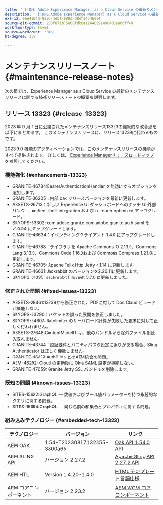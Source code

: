 ```yaml
---
title: ' [!DNL Adobe Experience Manager] as a Cloud Service の最新のメンテナンスリリースノート'
description: ' [!DNL Adobe Experience Manager] as a Cloud Service の最新のメンテナンスリリースノート'
exl-id: eee42b4d-9206-4ebf-b88d-d8df14c46094
source-git-commit: 288f871b75e68fdbca1244099e490408ea66ff40
workflow-type: tm+mt
source-wordcount: '316'
ht-degree: 33%

---
```


# メンテナンスリリースノート {#maintenance-release-notes}

次の節では、Experience Manager as a Cloud Service の最新のメンテナンスリリースに関する技術リリースノートの概要を説明します。

## リリース 13323 {#release-13323}

2023 年 9 月 1 日に公開されたメンテナンスリリース13323の継続的な改善点を以下にまとめます。 このメンテナンスリリースは、リリース13239に代わるものです。

2023.9.0 機能のアクティベーションでは、このメンテナンスリリースの機能がすべて提供されます。 詳しくは、 [Experience Managerリリースロードマップ](https://experienceleague.adobe.com/docs/experience-manager-release-information/aem-release-updates/update-releases-roadmap.html?lang=ja) を参照してください。

### 機能強化 {#enhancements-13323}

- GRANITE-46784:BearerAuthenticationHandler を無効にするオプションを追加します。
- GRANITE-36205：内部 oak リリースバージョンを最新に更新します。
- ASSETS-26713：新しい Experience UI ダッシュボードへのタッチ UI 外部リンク — unified-shell-integration および ui-touch-optimized アップグレード。
- SKYOPS-63302: com.adobe.granite:com.adobe.granite.auth.saml を v1.0.54 にアップグレードします。
- GRANITE-46634：イベンティングクライアント 1.4.0 にアップグレードします。
- GRANITE-46788：ライブラリを Apache Commons IO 2.13.0、Commons Lang 3.13.0、Commons Code 1.16.0および Commons Compress 1.23.0に更新します。
- GRANITE-46705: Apache Felix Http Jetty 4.1.14 に更新します。
- GRANITE-46631:Jackrabbit のバージョンを2.20.11に更新します。
- SKYOPS-61895: Jackrabbit Filevault 3.7.0 に更新しました。

### 修正された問題 {#fixed-issues-13323}

- ASSETS-28461:13239から修正された、PDFに対して Doc Cloud ビューアが機能しない。
- SKYOPS-63290：バケットの誤った展開を修正しました。
- SKYOPS-54607: Ratelimiter のサーバロード計算が失敗した要求に対して正しく行われません。
- ASSETS-27648:ContentModelIT は、他のバンドルから除外ファイルを読み取れません。
- GRANITE-43744：認証要件とバニティパスの設定に誤りがある場合、Sling Authenticator は正しく機能しません。
- GRANITE-46419:Auth0 Idp とのAEM統合の問題。
- AEM-46292:  Cloud の更新後に Okta SAML 設定が機能しない。
- GRANITE-47059: Granite Jetty SSL バンドルを削除します。

### 既知の問題 {#known-issues-13323}

- SITES-15622:GraphQL — 数値およびブール値パラメーターを持つ永続的なクエリに関する問題。
- SITES-15654:GraphQL — 同じ名前の和集合とプロパティに関する問題。

### 組み込みテクノロジー {#embedded-tech-13323}

| テクノロジー | バージョン | リンク |
|---|---|---|
| AEM OAK | 1.54-T20230817132355-3800a65 | [Oak API 1.54.0 API](https://www.javadoc.io/doc/org.apache.jackrabbit/oak-api/1.54.0/index.html) |
| AEM SLING API | バージョン 2.27.2 | [Apache Sling API 2.27.2 API](https://www.javadoc.io/doc/org.apache.sling/org.apache.sling.api/latest/index.html) |
| AEM HTL | Version 1.4.20-1.4.0 | [HTML テンプレート言語仕様](https://github.com/adobe/htl-spec) |
| AEM コアコンポーネント | バージョン 2.23.2 | [AEM WCM コアコンポーネント](https://github.com/adobe/aem-core-wcm-components) |
